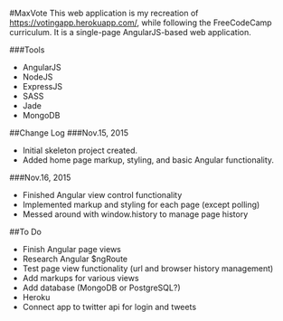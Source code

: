 #MaxVote
This web application is my recreation of https://votingapp.herokuapp.com/, while following
the FreeCodeCamp curriculum. It is a single-page AngularJS-based web application.

###Tools
  * AngularJS
  * NodeJS
  * ExpressJS
  * SASS
  * Jade
  * MongoDB

##Change Log
###Nov.15, 2015
  * Initial skeleton project created.
  * Added home page markup, styling, and basic Angular functionality.

###Nov.16, 2015
  * Finished Angular view control functionality
  * Implemented markup and styling for each page (except polling)
  * Messed around with window.history to manage page history

##To Do
  * Finish Angular page views
  * Research Angular $ngRoute
  * Test page view functionality (url and browser history management)
  * Add markups for various views
  * Add database (MongoDB or PostgreSQL?)
  * Heroku
  * Connect app to twitter api for login and tweets
